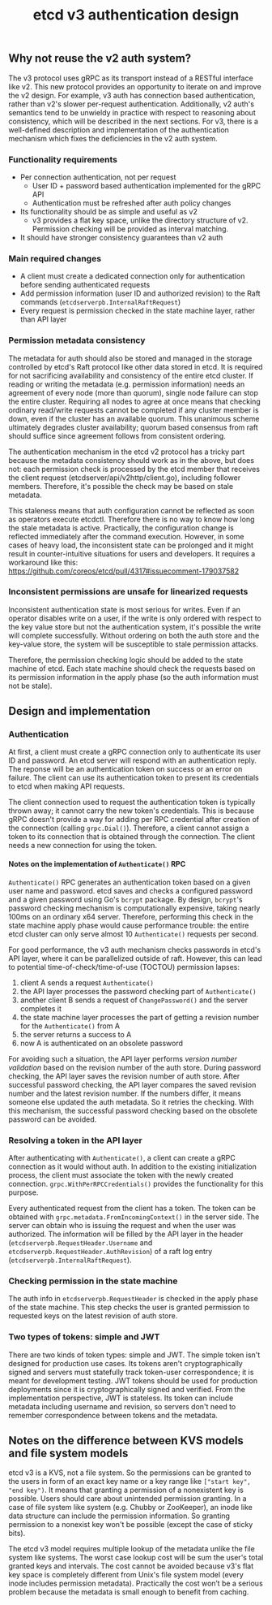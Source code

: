 ﻿---
title: etcd v3 authentication design
---

## Why not reuse the v2 auth system?

The v3 protocol uses gRPC as its transport instead of a RESTful interface like v2. This new protocol provides an opportunity to iterate on and improve the v2 design. For example, v3 auth has connection based authentication, rather than v2's slower per-request authentication. Additionally, v2 auth's semantics tend to be unwieldy in practice with respect to reasoning about consistency, which will be described in the next sections. For v3, there is a well-defined description and implementation of the authentication mechanism which fixes the deficiencies in the v2 auth system.

### Functionality requirements

* Per connection authentication, not per request
   * User ID + password based authentication implemented for the gRPC API
   * Authentication must be refreshed after auth policy changes
* Its functionality should be as simple and useful as v2
   * v3 provides a flat key space, unlike the directory structure of v2. Permission checking will be provided as interval matching.
* It should have stronger consistency guarantees than v2 auth

### Main required changes

* A client must create a dedicated connection only for authentication before sending authenticated requests
* Add permission information (user ID and authorized revision) to the Raft commands (`etcdserverpb.InternalRaftRequest`)
* Every request is permission checked in the state machine layer, rather than API layer

### Permission metadata consistency

The metadata for auth should also be stored and managed in the storage controlled by etcd's Raft protocol like other data stored in etcd. It is required for not sacrificing availability and consistency of the entire etcd cluster. If reading or writing the metadata (e.g. permission information) needs an agreement of every node (more than quorum), single node failure can stop the entire cluster. Requiring all nodes to agree at once means that checking ordinary read/write requests cannot be completed if any cluster member is down, even if the cluster has an available quorum. This unanimous scheme ultimately degrades cluster availability; quorum based consensus from raft should suffice since agreement follows from consistent ordering.

The authentication mechanism in the etcd v2 protocol has a tricky part because the metadata consistency should work as in the above, but does not: each permission check is processed by the etcd member that receives the client request (etcdserver/api/v2http/client.go), including follower members. Therefore, it's possible the check may be based on stale metadata.


This staleness means that auth configuration cannot be reflected as soon as operators execute etcdctl. Therefore there is no way to know how long the stale metadata is active. Practically, the configuration change is reflected immediately after the command execution. However, in some cases of heavy load, the inconsistent state can be prolonged and it might result in counter-intuitive situations for users and developers. It requires a workaround like this: https://github.com/coreos/etcd/pull/4317#issuecomment-179037582

### Inconsistent permissions are unsafe for linearized requests

Inconsistent authentication state is most serious for writes. Even if an operator disables write on a user, if the write is only ordered with respect to the key value store but not the authentication system, it's possible the write will complete successfully. Without ordering on both the auth store and the key-value store, the system will be susceptible to stale permission attacks.

Therefore, the permission checking logic should be added to the state machine of etcd. Each state machine should check the requests based on its permission information in the apply phase (so the auth information must not be stale).

## Design and implementation

### Authentication

At first, a client must create a gRPC connection only to authenticate its user ID and password. An etcd server will respond with an authentication reply. The reponse will be an authentication token on success or an error on failure. The client can use its authentication token to present its credentials to etcd when making API requests.

The client connection used to request the authentication token is typically thrown away; it cannot carry the new token's credentials. This is because gRPC doesn't provide a way for adding per RPC credential after creation of the connection (calling `grpc.Dial()`). Therefore, a client cannot assign a token to its connection that is obtained through the connection. The client needs a new connection for using the token.

#### Notes on the implementation of `Authenticate()` RPC

`Authenticate()` RPC generates an authentication token based on a given user name and password. etcd saves and checks a configured password and a given password using Go's `bcrypt` package. By design, `bcrypt`'s password checking mechanism is computationally expensive, taking nearly 100ms on an ordinary x64 server. Therefore, performing this check in the state machine apply phase would cause performance trouble: the entire etcd cluster can only serve almost 10 `Authenticate()` requests per second.

For good performance, the v3 auth mechanism checks passwords in etcd's API layer, where it can be parallelized outside of raft. However, this can lead to potential time-of-check/time-of-use (TOCTOU) permission lapses:
1. client A sends a request `Authenticate()`
1. the API layer processes the password checking part of `Authenticate()`
1. another client B sends a request of `ChangePassword()` and the server completes it
1. the state machine layer processes the part of getting a revision number for the `Authenticate()` from A
1. the server returns a success to A
1. now A is authenticated on an obsolete password

For avoiding such a situation, the API layer performs *version number validation* based on the revision number of the auth store. During password checking, the API layer saves the revision number of auth store. After successful password checking, the API layer compares the saved revision number and the latest revision number. If the numbers differ, it means someone else updated the auth metadata. So it retries the checking. With this mechanism, the successful password checking based on the obsolete password can be avoided.

### Resolving a token in the API layer

After authenticating with `Authenticate()`, a client can create a gRPC connection as it would without auth. In addition to the existing initialization process, the client must associate the token with the newly created connection. `grpc.WithPerRPCCredentials()` provides the functionality for this purpose.

Every authenticated request from the client has a token. The token can be obtained with `grpc.metadata.FromIncomingContext()` in the server side. The server can obtain who is issuing the request and when the user was authorized. The information will be filled by the API layer in the header (`etcdserverpb.RequestHeader.Username` and `etcdserverpb.RequestHeader.AuthRevision`) of a raft log entry (`etcdserverpb.InternalRaftRequest`).

### Checking permission in the state machine

The auth info in `etcdserverpb.RequestHeader` is checked in the apply phase of the state machine. This step checks the user is granted permission to requested keys on the latest revision of auth store.

### Two types of tokens: simple and JWT

There are two kinds of token types: simple and JWT. The simple token isn't designed for production use cases. Its tokens aren't cryptographically signed and servers must statefully track token-user correspondence; it is meant for development testing.  JWT tokens should be used for production deployments since it is cryptographically signed and verified. From the implementation perspective, JWT is stateless. Its token can include metadata including username and revision, so servers don't need to remember correspondence between tokens and the metadata.

## Notes on the difference between KVS models and file system models

etcd v3 is a KVS, not a file system. So the permissions can be granted to the users in form of an exact key name or a key range like `["start key", "end key")`. It means that granting a permission of a nonexistent key is possible. Users should care about unintended permission granting. In a case of file system like system (e.g. Chubby or ZooKeeper), an inode like data structure can include the permission information. So granting permission to a nonexist key won't be possible (except the case of sticky bits).

The etcd v3 model requires multiple lookup of the metadata unlike the file system like systems. The worst case lookup cost will be sum the user's total granted keys and intervals. The cost cannot be avoided because v3's flat key space is completely different from Unix's file system model (every inode includes permission metadata). Practically the cost won’t be a serious problem because the metadata is small enough to benefit from caching.
